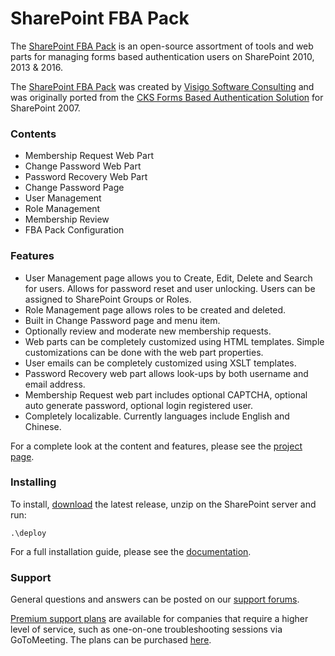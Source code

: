 # SharePoint FBA Pack
The [SharePoint FBA Pack](https://www.visigo.com/products/sharepoint-fba-pack) is an open-source assortment of
tools and web parts for managing forms based authentication users on SharePoint 2010, 2013 &amp; 2016.

The [SharePoint FBA Pack](https://www.visigo.com/products/sharepoint-fba-pack) was created by [Visigo Software 
Consulting](https://www.visigo.com) and was originally ported from the [CKS Forms Based Authentication 
Solution](https://cks.codeplex.com/releases/view/17901) for SharePoint 2007.

### Contents

* Membership Request Web Part
* Change Password Web Part
* Password Recovery Web Part
* Change Password Page
* User Management
* Role Management
* Membership Review
* FBA Pack Configuration

### Features
* User Management page allows you to Create, Edit, Delete and Search for users. Allows for password reset and user unlocking. Users can be assigned to SharePoint Groups or Roles.
* Role Management page allows roles to be created and deleted.
* Built in Change Password page and menu item.
* Optionally review and moderate new membership requests.
* Web parts can be completely customized using HTML templates. Simple customizations can be done with the web part properties.
* User emails can be completely customized using XSLT templates.
* Password Recovery web part allows look-ups by both username and email address.
* Membership Request web part includes optional CAPTCHA, optional auto generate password, optional login registered user.
* Completely localizable. Currently languages include English and Chinese.

For a complete look at the content and features, please see the [project page](https://www.visigo.com/products/sharepoint-fba-pack).

### Installing
To install, [download](https://www.visigo.com/products/sharepoint-fba-pack/download) the latest release, unzip on the SharePoint server
and run:

`.\deploy`

For a full installation guide, please see the [documentation](https://www.visigo.com/products/sharepoint-fba-pack/documentation).

### Support
General questions and answers can be posted on our [support forums](https://forums.visigo.com).

[Premium support plans](https://www.visigo.com/#support) are available for companies that require a higher level of service, such as one-on-one troubleshooting sessions via GoToMeeting. 
The plans can be purchased [here](https://www.visigo.com/#support).
